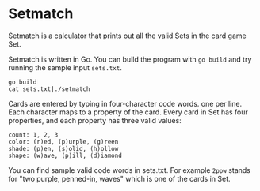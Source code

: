 Setmatch
========

Setmatch is a calculator that prints out all the valid Sets in the card game
Set.

Setmatch is written in Go. You can build the program with `go build` and try
running the sample input `sets.txt`.

```
go build
cat sets.txt|./setmatch
```

Cards are entered by typing in four-character code words. one per line. Each
character maps to a property of the card. Every card in Set has four
properties, and each property has three valid values:

```
count: 1, 2, 3
color: (r)ed, (p)urple, (g)reen
shade: (p)en, (s)olid, (h)ollow
shape: (w)ave, (p)ill, (d)iamond
```

You can find sample valid code words in sets.txt. For example `2ppw` stands for
"two purple, penned-in, waves" which is one of the cards in Set.
